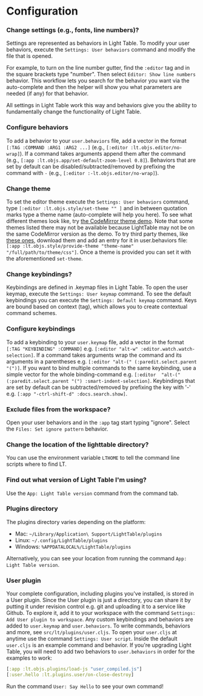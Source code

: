 # Configuration

### Change settings (e.g., fonts, line numbers)?

Settings are represented as behaviors in Light Table. To modify your user behaviors, execute the `Settings: User behaviors` command and modify the file that is opened. 

For example, to turn on the line number gutter, find the `:editor` tag and in the square brackets type "number". Then select `Editor: Show line numbers` behavior. This workflow lets you search for the behavior you want via the auto-complete and then the helper will show you what parameters are needed (if any) for that behavior.

All settings in Light Table work this way and behaviors give you the ability to fundamentally change the functionality of Light Table.

### Configure behaviors

To add a behavior to your `user.behaviors` file, add a vector in the format `[:TAG :COMMAND :ARG1 :ARG2 ...]` (e.g., `[:editor :lt.objs.editor/no-wrap]`). If a command takes arguments append them after the command (e.g., `[:app :lt.objs.app/set-default-zoom-level 0.8]`). Behaviors that are set by default can be disabled/subtracted/removed by prefixing the command with `-`  (e.g., `[:editor :-lt.objs.editor/no-wrap]`).

### Change theme

To set the editor theme execute the `Settings: User behaviors` command, type `[:editor :lt.objs.style/set-theme "" ]` and in between quotation marks type a theme name (auto-complete will help you here). To see what different themes look like, try [the CodeMirror theme demo](http://codemirror.com/demo/theme.html). Note that some themes listed there may not be available because LightTable may not be on the same CodeMirror version as the demo. To try third party themes, like [these ones](https://github.com/FarhadG/code-mirror-themes), download them and add an entry for it in user.behaviors file:  `[:app :lt.objs.style/provide-theme "theme-name" "/full/path/to/theme/css"]`. Once a theme is provided you can set it with the aforementioned `set-theme`.

### Change keybindings?

Keybindings are defined in .keymap files in Light Table. To open the user keymap, execute the `Settings: User keymap` command. To see the default keybindings you can execute the `Settings: Default keymap` command. Keys are bound based on context (tag), which allows you to create contextual command schemes.

### Configure keybindings

To add a keybinding to your `user.keymap` file, add a vector in the format `[:TAG "KEYBINDING" :COMMAND]` e.g. `[:editor "alt-w" :editor.watch.watch-selection]`. If a command takes arguments wrap the command and its arguments in a parentheses e.g. `[:editor "alt-(" (:paredit.select.parent "(")]`. If you want to bind multiple commands to the same keybinding, use a simple vector for the whole binding-command e.g. `[:editor  "alt-(" (:paredit.select.parent "(") :smart-indent-selection]`. Keybindings that are set by default can be subtracted/removed by prefixing the key with '-'  e.g. `[:app "-ctrl-shift-d" :docs.search.show]`.

### Exclude files from the workspace?

Open your user behaviors and in the `:app` tag start typing "ignore". Select the `Files: Set ignore pattern` behavior.

### Change the location of the lighttable directory?

You can use the environment variable `LTHOME` to tell the command line scripts where to find LT.

### Find out what version of Light Table I'm using?

Use the `App: Light Table version` command from the command tab.

### Plugins directory

The plugins directory varies depending on the platform:

* Mac: `~/Library/Application\ Support/LightTable/plugins`
* Linux: `~/.config/LightTable/plugins`
* Windows: `%APPDATALOCAL%/LightTable/plugins`

Alternatively, you can see your location from running the command `App: Light Table version`.

### User plugin

Your complete configuration, including plugins you've installed, is stored in a User plugin. Since the User plugin is just a directory, you can share it by putting it under revision control e.g. git and uploading it to a service like Github. To explore it, add it to your workspace with the command `Settings: Add User plugin to workspace`. Any custom keybindings and behaviors are added to `user.keymap` and `user.behaviors`. To write commands, behaviors and more, see `src/lt/plugins/user.cljs`. To open your `user.cljs` at anytime use the command `Settings: User script`. Inside the default `user.cljs` is an example command and behavior. If you're upgrading Light Table, you will need to add two behaviors to `user.behaviors` in order for the examples to work:

```clojure
[:app :lt.objs.plugins/load-js "user_compiled.js"]
[:user.hello :lt.plugins.user/on-close-destroy]
```

Run the command `User: Say Hello` to see your own command!
